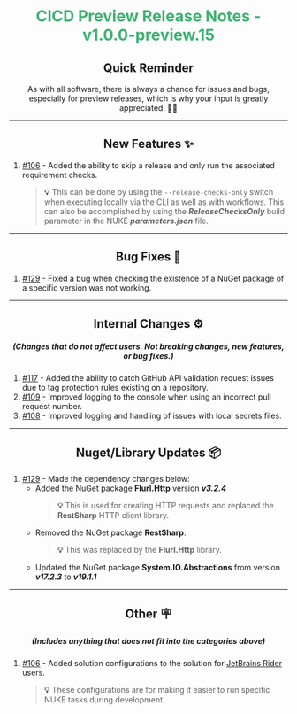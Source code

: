 <h1 align="center" style='color:mediumseagreen;font-weight:bold'>
    CICD Preview Release Notes - v1.0.0-preview.15
</h1>

<h2 align="center" style='font-weight:bold'>Quick Reminder</h2>

<div align="center">

As with all software, there is always a chance for issues and bugs, especially for preview releases, which is why your input is greatly appreciated. 🙏🏼
</div>

---

<h2 style="font-weight:bold" align="center">New Features ✨</h2>

1. [#106](https://github.com/KinsonDigital/CICD/issues/106) - Added the ability to skip a release and only run the associated requirement checks.
   > **💡** This can be done by using the `--release-checks-only` switch when executing locally via the CLI as well as with workflows.
   > This can also be accomplished by using the _**ReleaseChecksOnly**_ build parameter in the NUKE _**parameters.json**_ file.

---

<h2 style="font-weight:bold" align="center">Bug Fixes 🐛</h2>

1. [#129](https://github.com/KinsonDigital/CICD/issues/129) - Fixed a bug when checking the existence of a NuGet package of a specific version was not working.

---

<h2 style="font-weight:bold" align="center">Internal Changes ⚙️</h2>
<h5 align="center">(Changes that do not affect users.  Not breaking changes, new features, or bug fixes.)</h5>

1. [#117](https://github.com/KinsonDigital/CICD/issues/117) - Added the ability to catch GitHub API validation request issues due to tag protection rules existing on a repository.
2. [#109](https://github.com/KinsonDigital/CICD/issues/109) - Improved logging to the console when using an incorrect pull request number.
3. [#108](https://github.com/KinsonDigital/CICD/issues/108) - Improved logging and handling of issues with local secrets files.

---

<h2 style="font-weight:bold" align="center">Nuget/Library Updates 📦</h2>

1. [#129](https://github.com/KinsonDigital/CICD/issues/129) - Made the dependency changes below:
   - Added the NuGet package **Flurl.Http** version _**v3.2.4**_
        > **💡** This is used for creating HTTP requests and replaced the **RestSharp** HTTP client library.
   - Removed the NuGet package **RestSharp**.
        > **💡** This was replaced by the **Flurl.Http** library.
   - Updated the NuGet package **System.IO.Abstractions** from version _**v17.2.3**_ to _**v19.1.1**_

---

<h2 style="font-weight:bold" align="center">Other 🪧</h2>
<h5 align="center">(Includes anything that does not fit into the categories above)</h5>

1. [#106](https://github.com/KinsonDigital/CICD/issues/106) - Added solution configurations to the solution for [JetBrains Rider](https://www.jetbrains.com/rider/) users.
   > **💡** These configurations are for making it easier to run specific NUKE tasks during development.
